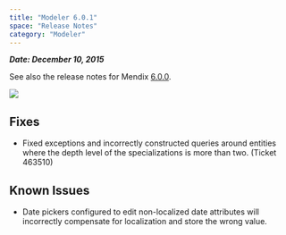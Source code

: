 ```yaml
---
title: "Modeler 6.0.1"
space: "Release Notes"
category: "Modeler"
---
```



***Date: December 10, 2015***

See also the release notes for Mendix [6.0.0](https://world.mendix.com/display/ReleaseNotes/6.0.0).

[![](attachments/12879889/13402533.png)](https://appstore.home.mendix.com/link/modeler/6.0.1)

## Fixes

*   Fixed exceptions and incorrectly constructed queries around entities where the depth level of the specializations is more than two. (Ticket 463510)

## Known Issues

*   Date pickers configured to edit non-localized date attributes will incorrectly compensate for localization and store the wrong value.